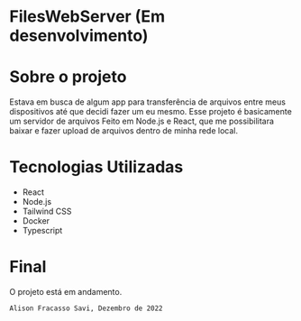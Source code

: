 # FilesWebServer (Em desenvolvimento)
 
<h1>Sobre o projeto</h1>
<p>Estava em busca de algum app para transferência de arquivos entre meus dispositivos até que decidi fazer um eu mesmo. Esse projeto é basicamente um servidor de arquivos Feito em Node.js e React, que me possibilitara baixar e fazer upload de arquivos dentro de minha rede local. </p>
  
<h1>Tecnologias Utilizadas</h1>
  <ul>
    <li>React</li>
    <li>Node.js</li>
    <li>Tailwind CSS</li>
    <li>Docker</li>
    <li>Typescript</li>
    
  </ul>
  
<h1>Final</h1>
<p>O projeto está em andamento.</p>

`Alison Fracasso Savi, Dezembro de 2022`
